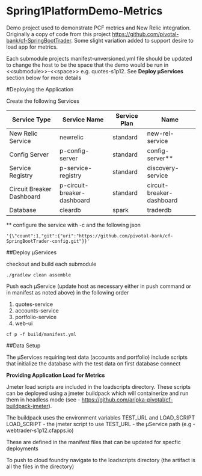 # Spring1PlatformDemo-Metrics

Demo project used to demonstrate PCF metrics and New Relic integration.  Originally a copy of code from this project https://github.com/pivotal-bank/cf-SpringBootTrader.  Some slight variation added to support desire to load app for metrics.

Each submodule projects manifest-unversioned.yml file should be updated to change the host to be the space that the demo would be run in &lt;&lt;submodule&gt;&gt;-&lt;&lt;space&gt;&gt; e.g. quotes-s1p12.  See **Deploy µServices** section below for more details

#Deploying the Application

Create the following Services

 Service Type | Service Name | Service Plan | Name 
 --- | --- | --- | --- 
 New Relic Service | newrelic | standard | new-rel-service 
 Config Server | p-config-server | standard | config-server**
 Service Registry | p-service-registry | standard | discovery-service
 Circuit Breaker Dashboard | p-circuit-breaker-dashboard | standard | circuit-breaker-dashboard
 Database | cleardb | spark | traderdb 

** configure the service with -c and the following json

```
'{\"count":1,"git":{"uri":"https://github.com/pivotal-bank/cf-SpringBootTrader-config.git"}}'
```

##Deploy µServices

checkout and build each submodule 

```
./gradlew clean assemble
```

Push each µService (update host as necessary either in push command or in manifest as noted above) in the following order

1. quotes-service
2. accounts-service
3. portfolio-service
4. web-ui

```
cf p -f build/manifest.yml
```

##Data Setup

The µServices requiring test data (accounts and portfolio) include scripts that initialize the database with the test data on first database connect

**Providing Application Load for Metrics**

Jmeter load scripts are included in the loadscripts directory.  These scripts can be deployed using a jmeter buildpack which will containerize and run them in headless mode (see - https://github.com/aripka-pivotal/cf-buildpack-jmeter).

The buildpack uses the environment variables TEST_URL and LOAD_SCRIPT
LOAD_SCRIPT - the jmeter script to use
TEST_URL - the µService path (e.g - webtrader-s1p12.cfapps.io)

These are defined in the manifest files that can be updated for specfic deployments

To push to cloud foundry navigate to the loadscripts directory (the artifact is all the files in the directory) 
